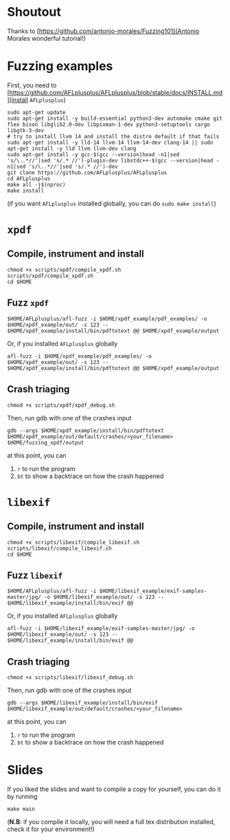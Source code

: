 # Shoutout
Thanks to [https://github.com/antonio-morales/Fuzzing101](Antonio Morales wonderful tutorial!)

# Fuzzing examples 
First, you need to [https://github.com/AFLplusplus/AFLplusplus/blob/stable/docs/INSTALL.md](install `AFLplusplus`)

```
sudo apt-get update
sudo apt-get install -y build-essential python3-dev automake cmake git flex bison libglib2.0-dev libpixman-1-dev python3-setuptools cargo libgtk-3-dev
# try to install llvm 14 and install the distro default if that fails
sudo apt-get install -y lld-14 llvm-14 llvm-14-dev clang-14 || sudo apt-get install -y lld llvm llvm-dev clang
sudo apt-get install -y gcc-$(gcc --version|head -n1|sed 's/\..*//'|sed 's/.* //')-plugin-dev libstdc++-$(gcc --version|head -n1|sed 's/\..*//'|sed 's/.* //')-dev
git clone https://github.com/AFLplusplus/AFLplusplus
cd AFLplusplus
make all -j$(nproc)
make install
```

(if you want `AFLplusplus` installed globally, you can do `sudo make install`)

# `xpdf`

## Compile, instrument and install
```
chmod +x scripts/xpdf/compile_xpdf.sh
scripts/xpdf/compile_xpdf.sh
cd $HOME
```

## Fuzz `xpdf`
```
$HOME/AFLplusplus/afl-fuzz -i $HOME/xpdf_example/pdf_examples/ -o $HOME/xpdf_example/out/ -s 123 -- $HOME/xpdf_example/install/bin/pdftotext @@ $HOME/xpdf_example/output
```

Or, if you installed `AFLplusplus` globally

```
afl-fuzz -i $HOME/xpdf_example/pdf_examples/ -o $HOME/xpdf_example/out/ -s 123 -- $HOME/xpdf_example/install/bin/pdftotext @@ $HOME/xpdf_example/output
```

## Crash triaging

```
chmod +x scripts/xpdf/xpdf_debug.sh 
```

Then, run gdb with one of the crashes input

```
gdb --args $HOME/xpdf_example/install/bin/pdftotext $HOME/xpdf_example/out/default/crashes/<your_filename> $HOME/fuzzing_xpdf/output
```

at this point, you can

1. `r` to run the program
2. `bt` to show a backtrace on how the crash happened

# `libexif`

## Compile, instrument and install
```
chmod +x scripts/libexif/compile_libexif.sh
scripts/libexif/compile_libexif.sh
cd $HOME
```

## Fuzz `libexif`
```
$HOME/AFLplusplus/afl-fuzz -i $HOME/libexif_example/exif-samples-master/jpg/ -o $HOME/libexif_example/out/ -s 123 -- $HOME/libexif_example/install/bin/exif @@
```

Or, if you installed `AFLplusplus` globally

```
afl-fuzz -i $HOME/libexif_example/exif-samples-master/jpg/ -o $HOME/libexif_example/out/ -s 123 -- $HOME/libexif_example/install/bin/exif @@
```

## Crash triaging

```
chmod +x scripts/libexif/libexif_debug.sh 
```

Then, run gdb with one of the crashes input

```
gdb --args $HOME/libexif_example/install/bin/exif $HOME/libexif_example/out/default/crashes/<your_filename>
```

at this point, you can

1. `r` to run the program
2. `bt` to show a backtrace on how the crash happened

# Slides
If you liked the slides and want to compile a copy for yourself, you can do it by running

```
make main
```

(__N.B__: if you compile it locally, you will need a full tex distribution installed, check it for your environment!)
